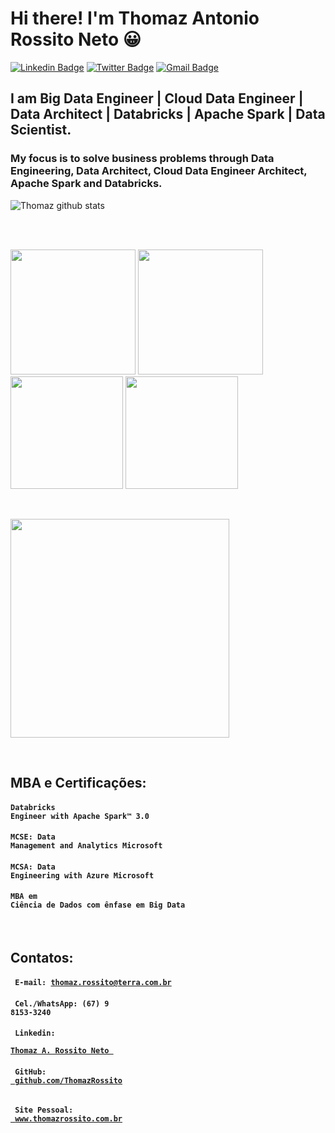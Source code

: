 # Hi there! I'm Thomaz Antonio Rossito Neto 😀

[![Linkedin Badge](https://img.shields.io/badge/-LinkedIn-blue?style=for-the-badge&logo=Linkedin&logoColor=white&link=https:https://www.linkedin.com/in/thomaz-antonio-rossito-neto/)](https://www.linkedin.com/in/thomaz-antonio-rossito-neto/)
[![Twitter Badge](https://img.shields.io/badge/-Twitter-1ca0f1?style=for-the-badge&labelColor=1ca0f1&logo=twitter&logoColor=white&link=https://twitter.com/thomazrossito)](https://twitter.com/thomazrossito)
[![Gmail Badge](https://img.shields.io/badge/-Gmail-c14438?style=for-the-badge&logo=Gmail&logoColor=white&link=mailto:thomazrossito@gmail.com)](mailto:thomazrossito@gmail.com)


## I am Big Data Engineer | Cloud Data Engineer | Data Architect | Databricks | Apache Spark | Data Scientist.

### My focus is to solve business problems through Data Engineering, Data Architect, Cloud Data Engineer Architect, Apache Spark and Databricks.


![Thomaz github stats](https://github-readme-stats.vercel.app/api?username=ThomazRossito)


<!--
**ThomazRossito/ThomazRossito** is a ✨ _special_ ✨ repository because its `README.md` (this file) appears on your GitHub profile.

Here are some ideas to get you started:

- 🔭 I’m currently working on ...
- 🌱 I’m currently learning ...
- 👯 I’m looking to collaborate on ...
- 🤔 I’m looking for help with ...
- 💬 Ask me about ...
- 📫 How to reach me: ...
- 😄 Pronouns: ...
- ⚡ Fun fact: ...
-->

<br>
<br>

<img width = "200px" src = "https://tho-credentiais-databricks.s3-sa-east-1.amazonaws.com/DLE.png"> <img width = "200px" src = "https://tho-credentiais-databricks.s3-sa-east-1.amazonaws.com/UDA.png"> <img width = "180px" src = "https://tho-cert-microsoft.s3-sa-east-1.amazonaws.com/MCSE-Data-Management-and-Analytics_2019.png"> <img width = "180px" src = "https://tho-cert-microsoft.s3-sa-east-1.amazonaws.com/MCSA-Data-Engineering-with-Azure_2019.png"> 

<br>

<a href="https://www.youracclaim.com/users/thomaz-antonio-rossito-neto/badges"> <img width = "350px" src = "https://databricks.com/wp-content/uploads/2019/09/og-databricks.png"> </a>

<br>

## MBA e Certificações:

#### <code>Databricks Engineer with Apache Spark™ 3.0  </code>
#### <code>MCSE: Data Management and Analytics Microsoft</code>
#### <code>MCSA: Data Engineering with Azure Microsoft</code>
#### <code>MBA em Ciência de Dados com ênfase em Big Data</code>

<br>

## Contatos: 

#### <code> E-mail: thomaz.rossito@terra.com.br </code> 
#### <code> Cel./WhatsApp: (67) 9 8153-3240 </code> 
#### <code> Linkedin: <a href="https://www.linkedin.com/in/thomaz-antonio-rossito-neto/"> Thomaz A. Rossito Neto </a> </code>
#### <code> GitHub: <a href="https://github.com/ThomazRossito"> github.com/ThomazRossito </a> </code>
#### <code> Site Pessoal: <a href="www.thomazrossito.com.br"> www.thomazrossito.com.br </a> </code>
